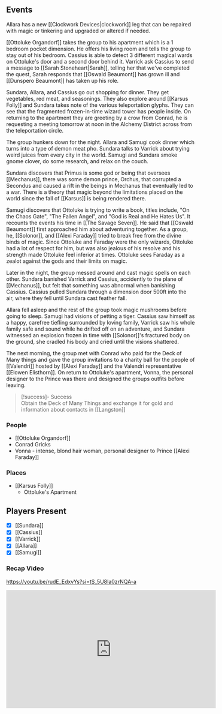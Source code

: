 ## Events
Allara has a new [[Clockwork Devices|clockwork]] leg that can be repaired with magic or tinkering and upgraded or altered if needed. 

[[Ottoluke Organdorf]] takes the group to his apartment which is a 1 bedroom pocket dimension. He offers his living room and tells the group to stay out of his bedroom. Cassius is able to detect 3 different magical wards on Ottoluke's door and a second door behind it. Varrick ask Cassius to send a message to [[Sarah Stoneheart|Sarah]], telling her that we've completed the quest, Sarah responds that [[Oswald Beaumont]] has grown ill and [[Dunspero Beaumont]] has taken up his role.

Sundara, Allara, and Cassius go out shopping for dinner. They get vegetables, red meat, and seasonings. They also explore around [[Karsus Folly]] and Sundara takes note of the various teleportation glyphs. They can see that the fragmented frozen-in-time wizard tower has people inside. On returning to the apartment they are greeting by a crow from Conrad, he is requesting a meeting tomorrow at noon in the Alchemy District across from the teleportation circle. 

The group hunkers down for the night. Allara and Samugi cook dinner which turns into a type of demon meat pho. Sundara talks to Varrick about trying weird juices from every city in the world. Samugi and Sundara smoke gnome clover, do some research, and relax on the couch. 

Sundara discovers that Primus is some god or being that oversees [[Mechanus]], there was some demon prince, Orchus, that corrupted a Secondus and caused a rift in the beings in Mechanus that eventually led to a war. There is a theory that magic beyond the limitations placed on the world since the fall of [[Karsus]] is being rendered there.

Samugi discovers that Ottoluke is trying to write a book, titles include, "On the Chaos Gate", "The Fallen Angel", and "God is Real and He Hates Us". It recounts the events his time in [[The Savage Seven]]. He said that [[Oswald Beaumont]] first approached him about adventuring together. As a group, he, [[Solonor]], and [[Alexi Faraday]] tried to break free from the divine binds of magic. Since Ottoluke and Faraday were the only wizards, Ottoluke had a lot of respect for him, but was also jealous of his resolve and his strength made Ottoluke feel inferior at times. Ottoluke sees Faraday as a zealot against the gods and their limits on magic.

Later in the night, the group messed around and cast magic spells on each other. Sundara banished Varrick and Cassius, accidently to the plane of [[Mechanus]], but felt that something was abnormal when banishing Cassius. Cassius pulled Sundara through a dimension door 500ft into the air, where they fell until Sundara cast feather fall. 

Allara fell asleep and the rest of the group took magic mushrooms before going to sleep. Samugi had visions of petting a tiger. Cassius saw himself as a happy, carefree tiefling surrounded by loving family, Varrick saw his whole family safe and sound while he drifted off on an adventure, and Sundara witnessed an explosion frozen in time with [[Solonor]]'s fractured body on the ground, she cradled his body and cried until the visions shattered. 

The next morning, the group met with Conrad who paid for the Deck of Many things and gave the group invitations to a charity ball for the people of [[Valendri]] hosted by [[Alexi Faraday]] and the Valendri representative [[Elowen Elisthorn]]. On return to Ottoluke's apartment, Vonna, the personal designer to the Prince was there and designed the groups outfits before leaving.

> [!success]- Success  
> Obtain the Deck of Many Things and exchange it for gold and information about contacts in [[Langston]] 

### People
- [[Ottoluke Organdorf]]
- Conrad Gricks
- Vonna - intense, blond hair woman, personal designer to Prince [[Alexi Faraday]] 

### Places 
- [[Karsus Folly]] 
	- Ottoluke's Apartment

## Players Present
- [x] [[Sundara]] 
- [x] [[Cassius]] 
- [x] [[Varrick]] 
- [x] [[Allara]] 
- [x] [[Samugi]] 

### Recap Video
https://youtu.be/rudE_EdxvYs?si=tS_5U8Ia0zrNQA-a

<iframe width="560" height="315" src="https://www.youtube.com/embed/rudE_EdxvYs?si=T-ZScdYh1JlhgDO3" title="YouTube video player" frameborder="0" allow="accelerometer; autoplay; clipboard-write; encrypted-media; gyroscope; picture-in-picture; web-share" referrerpolicy="strict-origin-when-cross-origin" allowfullscreen></iframe>

